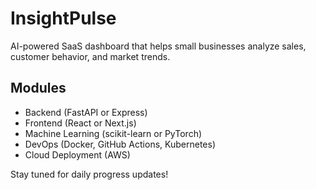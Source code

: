 
# InsightPulse

AI-powered SaaS dashboard that helps small businesses analyze sales, customer behavior, and market trends.

## Modules

- Backend (FastAPI or Express)
- Frontend (React or Next.js)
- Machine Learning (scikit-learn or PyTorch)
- DevOps (Docker, GitHub Actions, Kubernetes)
- Cloud Deployment (AWS)

Stay tuned for daily progress updates!

